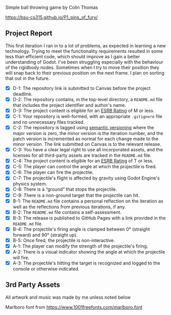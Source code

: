 Simple ball throwing game by Colin Thomas

https://bsu-cs315.github.io/P1_pins_of_fury/


## Project Report
This first iteration I ran in to a lot of problems, as expected in learning a new technology. Trying to meet the functionality requirements resulted in some less than efficient code, which should improve as I gain a better understanding of Godot. I've been struggling especially with the behaviour of the rigidbody nodes. Sometimes when I try to move their position they will snap back to their previous position on the next frame. I plan on sorting that out in the future.

- [x] D-1: The repository link is submitted to Canvas before the project deadline.
- [x] D-2: The repository contains, in the top-level directory, a <code>README.md</code> file that includes the project identifier and author's name.
- [x] D-3: The project content is eligible for an <a href="https://www.esrb.org/ratings-guide/">ESRB Rating</a> of M or less.
- [x] C-1: Your repository is well-formed, with an appropriate <code>.gitignore</code> file and no unnecessary files tracked.
- [x] C-2: The repository is tagged using <a href="https://semver.org/">semantic versioning</a> where the major version is zero, the minor version is the iteration number, and the patch version is incremented as normal for each change made to the minor version. The link submitted on Canvas is to the relevant release.
- [x] C-3: You have a clear legal right to use all incorporated assets, and the licenses for all third-party assets are tracked in the <code>README.md</code> file.
- [x] C-4: The project content is eligible for an <a href="https://www.esrb.org/ratings-guide/">ESRB Rating</a> of T or less.
- [x] C-5: The player can control the angle at which the projectile is fired.
- [x] C-6: The player can fire the projectile.
- [x] C-7: The projectile's flight is affected by gravity using Godot Engine's physics system.
- [x] C-8: There is a &ldquo;ground&rdquo; that stops the projectile.
- [x] C-9: There is a non-ground target that the projectile can hit.
- [x] B-1: The <code>README.md</code> file contains a personal reflection on the iteration as well as the reflections from previous iterations, if any.
- [x] B-2: The <code>README.md</code> file contains a self-assessment.
- [x] B-3: The release is published to GitHub Pages with a link provided in the <code>README.md</code> file.
- [x] B-4: The projectile's firing angle is clamped between 0&deg; (straight forward) and 90&deg; (straight up).
- [x] B-5: Once fired, the projectile is non-interactive.
- [x] A-1: The player can modify the strength of the projectile's firing.
- [x] A-2: There is a visual indicator showing the angle at which the projectile will fire.
- [x] A-3: The projectile's hitting the target is recognized and logged to the console or otherwise indicated.

## 3rd Party Assets
All artwork and music was made by me unless noted below

Marlboro font from https://www.1001freefonts.com/marlboro.font
